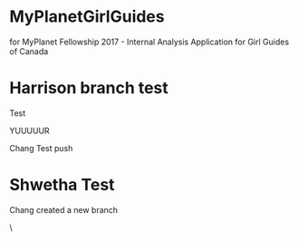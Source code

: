 # MyPlanetGirlGuides
 for MyPlanet Fellowship 2017 - Internal Analysis Application for Girl Guides of Canada

Harrison branch test
=======
Test

YUUUUUR

Chang Test push

Shwetha Test
======
Chang created a new branch

\
